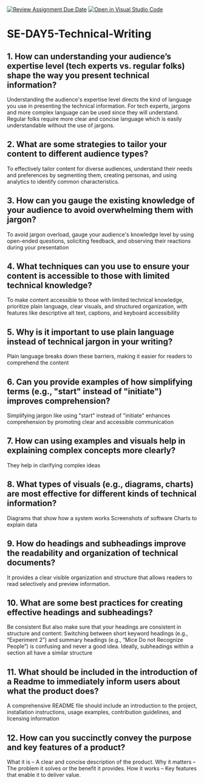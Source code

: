 [![Review Assignment Due Date](https://classroom.github.com/assets/deadline-readme-button-22041afd0340ce965d47ae6ef1cefeee28c7c493a6346c4f15d667ab976d596c.svg)](https://classroom.github.com/a/zsAR-pyY)
[![Open in Visual Studio Code](https://classroom.github.com/assets/open-in-vscode-2e0aaae1b6195c2367325f4f02e2d04e9abb55f0b24a779b69b11b9e10269abc.svg)](https://classroom.github.com/online_ide?assignment_repo_id=18648776&assignment_repo_type=AssignmentRepo)
# SE-DAY5-Technical-Writing
## 1. How can understanding your audience’s expertise level (tech experts vs. regular folks) shape the way you present technical information?
Understanding the audience's expertise level directs the kind of language you use in presenting the technical information. For tech experts, jargons and more complex language can be used since they will understand. Regular folks require more clear and concise language which is easily understandable without the use of jargons.

## 2. What are some strategies to tailor your content to different audience types?
To effectively tailor content for diverse audiences, understand their needs and preferences by segmenting them, creating personas, and using analytics to identify common characteristics.

## 3. How can you gauge the existing knowledge of your audience to avoid overwhelming them with jargon?
To avoid jargon overload, gauge your audience's knowledge level by using open-ended questions, soliciting feedback, and observing their reactions during your presentation

## 4. What techniques can you use to ensure your content is accessible to those with limited technical knowledge?
To make content accessible to those with limited technical knowledge, prioritize plain language, clear visuals, and structured organization, with features like descriptive alt text, captions, and keyboard accessibility

## 5. Why is it important to use plain language instead of technical jargon in your writing?
Plain language breaks down these barriers, making it easier for readers to comprehend the content

## 6. Can you provide examples of how simplifying terms (e.g., "start" instead of "initiate") improves comprehension?
Simplifying jargon like using "start" instead of "initiate" enhances comprehension by promoting clear and accessible communication

## 7. How can using examples and visuals help in explaining complex concepts more clearly?
They help in clarifying complex ideas

## 8. What types of visuals (e.g., diagrams, charts) are most effective for different kinds of technical information?
Diagrams that show how a system works
Screenshots of software
Charts to explain data

## 9. How do headings and subheadings improve the readability and organization of technical documents?
It provides a clear visible organization and structure that allows readers to read selectively and preview information.

## 10. What are some best practices for creating effective headings and subheadings?
Be consistent
But also make sure that your headings are consistent in structure and content: Switching between short keyword headings (e.g., “Experiment 2”) and summary headings (e.g., “Mice Do not Recognize People”) is confusing and never a good idea. Ideally, subheadings within a section all have a similar structure

## 11. What should be included in the introduction of a Readme to immediately inform users about what the product does?
A comprehensive README file should include an introduction to the project, installation instructions, usage examples, contribution guidelines, and licensing information

## 12. How can you succinctly convey the purpose and key features of a product?
What it is – A clear and concise description of the product.
Why it matters – The problem it solves or the benefit it provides.
How it works – Key features that enable it to deliver value.

